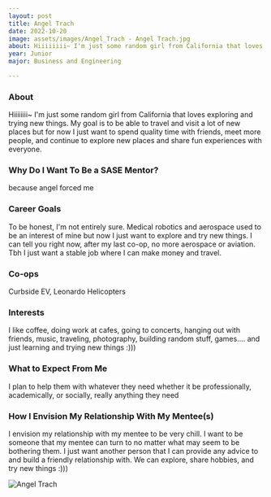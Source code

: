 ```yaml
---
layout: post
title: Angel Trach 
date: 2022-10-20
image: assets/images/Angel_Trach - Angel Trach.jpg
about: Hiiiiiiii~ I'm just some random girl from California that loves exploring and trying new things. My goal is to be able to travel and visit a lot of new places but for now I just want to spend quality time with friends, meet more people, and continue to explore new places and share fun experiences with everyone. 
year: Junior
major: Business and Engineering

---
```


### About

Hiiiiiiii~ I'm just some random girl from California that loves exploring and trying new things. My goal is to be able to travel and visit a lot of new places but for now I just want to spend quality time with friends, meet more people, and continue to explore new places and share fun experiences with everyone. 

### Why Do I Want To Be a SASE Mentor?

because angel forced me 

### Career Goals

To be honest, I'm not entirely sure. Medical robotics and aerospace used to be an interest of mine but now I just want to explore and try new things. I can tell you right now, after my last co-op, no more aerospace or aviation. Tbh I just want a stable job where I can make money and travel. 

### Co-ops

Curbside EV, Leonardo Helicopters

### Interests

I like coffee, doing work at cafes, going to concerts, hanging out with friends, music, traveling, photography, building random stuff, games.... and just learning and trying new things :)))

### What to Expect From Me

I plan to help them with whatever they need whether it be professionally, academically, or socially, really anything they need

### How I Envision My Relationship With My Mentee(s) 

I envision my relationship with my mentee to be very chill. I want to be someone that my mentee can turn to no matter what may seem to be bothering them. I just want another person that I can provide any advice to and build a friendly relationship with. We can explore, share hobbies, and try new things :)))

<div class="text-center my-5">
    <img src="https://sase-drexel.github.io/mentorship-2021/assets/images/Angel_Trach - Angel Trach.jpg" alt="Angel Trach" class="rounded post-img" />
</div>
